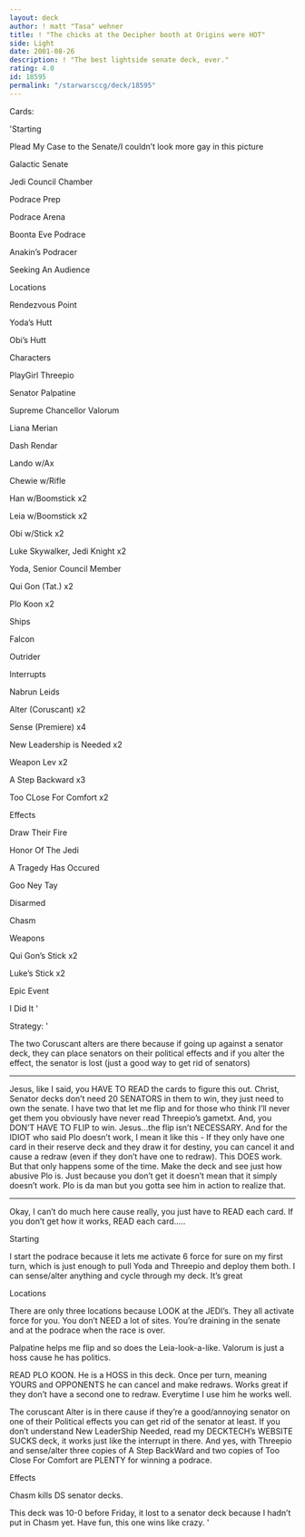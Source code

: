 ```yaml
---
layout: deck
author: ! matt "Tasa" wehner
title: ! "The chicks at the Decipher booth at Origins were HOT"
side: Light
date: 2001-08-26
description: ! "The best lightside senate deck, ever."
rating: 4.0
id: 18595
permalink: "/starwarsccg/deck/18595"
---
```

Cards: 

'Starting

Plead My Case to the Senate/I couldn’t look more gay in this picture


Galactic Senate

Jedi Council Chamber

Podrace Prep

Podrace Arena

Boonta Eve Podrace

Anakin’s Podracer

Seeking An Audience


Locations

Rendezvous Point

Yoda’s Hutt

Obi’s Hutt


Characters

PlayGirl Threepio

Senator Palpatine

Supreme Chancellor Valorum

Liana Merian

Dash Rendar

Lando w/Ax

Chewie w/Rifle

Han w/Boomstick x2

Leia w/Boomstick x2

Obi w/Stick x2

Luke Skywalker, Jedi Knight x2

Yoda, Senior Council Member

Qui Gon (Tat.) x2

Plo Koon x2


Ships

Falcon

Outrider


Interrupts

Nabrun Leids

Alter (Coruscant) x2

Sense (Premiere) x4

New Leadership is Needed x2

Weapon Lev x2

A Step Backward x3

Too CLose For Comfort x2


Effects

Draw Their Fire

Honor Of The Jedi

A Tragedy Has Occured

Goo Ney Tay

Disarmed

Chasm


Weapons

Qui Gon’s Stick x2

Luke’s Stick x2


Epic Event

I Did It '

Strategy: '

The two Coruscant alters are there because if going up against a senator deck, they can place senators on their political effects and if you alter the effect, the senator is lost (just a good way to get rid of senators)

*****************************************

Jesus, like I said, you HAVE TO READ the cards to figure this out.  Christ, Senator decks don’t need 20 SENATORS in them to win, they just need to own the senate.  I have two that let me flip and for those who think I’ll never get them you obviously have never read Threepio’s gametxt.  And, you DON’T HAVE TO FLIP to win.  Jesus...the flip isn’t NECESSARY.  And for the IDIOT who said Plo doesn’t work, I mean it like this - If they only have one card in their reserve deck and they draw it for destiny, you can cancel it and cause a redraw (even if they don’t have one to redraw).  This DOES work.  But that only happens some of the time.  Make the deck and see just how abusive Plo is.  Just because you don’t get it doesn’t mean that it simply doesn’t work.  Plo is da man but you gotta see him in action to realize that.

******************************************




Okay, I can’t do much here cause really, you just have to READ each card.  If you don’t get how it works, READ each card.....



Starting

I start the podrace because it lets me activate 6 force for sure on my first turn, which is just enough to pull Yoda and Threepio and deploy them both.  I can sense/alter anything and cycle through my deck.  It’s great


Locations

There are only three locations because LOOK at the JEDI’s.  They all activate force for you.  You don’t NEED a lot of sites.  You’re draining in the senate and at the podrace when the race is over.


Palpatine helps me flip and so does the Leia-look-a-like.  Valorum is just a hoss cause he has politics.

READ PLO KOON.  He is a HOSS in this deck.  Once per turn, meaning YOURS and OPPONENTS he can cancel and make redraws.  Works great if they don’t have a second one to redraw.  Everytime I use him he works well.


The coruscant Alter is in there cause if they’re a good/annoying senator on one of their Political effects you can get rid of the senator at least.  If you don’t understand New LeaderShip Needed, read my DECKTECH’s WEBSITE SUCKS deck, it works just like the interrupt in there.  And yes, with Threepio and sense/alter three copies of A Step BackWard and two copies of Too Close For Comfort are PLENTY for winning a podrace.  


Effects

Chasm kills DS senator decks.


This deck was 10-0 before Friday, it lost to a senator deck because I hadn’t put in Chasm yet.  Have fun, this one wins like crazy.   '
